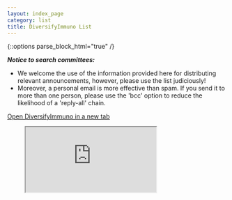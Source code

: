 ```yaml
---
layout: index_page
category: list
title: DiversifyImmuno List
---
```


{::options parse_block_html="true" /}

_**Notice to search committees:**_ 
* We welcome the use of the information provided here for distributing relevant announcements, however, please use the list judiciously! 
* Moreover, a personal email is more effective than spam. If you send it to more than one person, please use the 'bcc' option to reduce the likelihood of a 'reply-all' chain.

[Open DiversifyImmuno in a new tab](https://docs.google.com/spreadsheets/d/e/2PACX-1vQmpPoEKbA9kakUlvJ50MyL9c9ynIFN9ahOlgNGBzxQ-btI1SndYQe66vcCbHGwhiQLzTO1TjR1X0Wl/pubhtml)

<figure class="video_container">
<iframe src="https://docs.google.com/spreadsheets/d/e/2PACX-1vQmpPoEKbA9kakUlvJ50MyL9c9ynIFN9ahOlgNGBzxQ-btI1SndYQe66vcCbHGwhiQLzTO1TjR1X0Wl/pubhtml?widget=true&amp;headers=false"></iframe>
</figure>